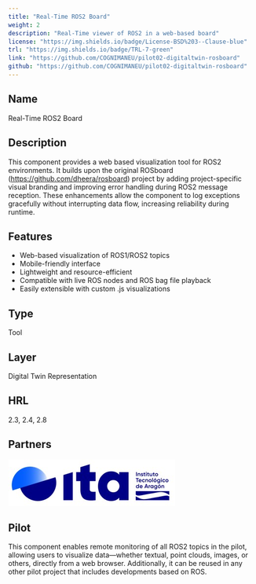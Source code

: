 ```yaml
---
title: "Real-Time ROS2 Board"
weight: 2
description: "Real-Time viewer of ROS2 in a web-based board"
license: "https://img.shields.io/badge/License-BSD%203--Clause-blue"
trl: "https://img.shields.io/badge/TRL-7-green"
link: "https://github.com/COGNIMANEU/pilot02-digitaltwin-rosboard"
github: "https://github.com/COGNIMANEU/pilot02-digitaltwin-rosboard"
---
```


## Name
Real-Time ROS2 Board

## Description

This component provides a web based visualization tool for ROS2 environments. It builds upon the original ROSboard (https://github.com/dheera/rosboard) project by adding project-specific visual branding and improving error handling during ROS2 message reception. These enhancements allow the component to log exceptions gracefully without interrupting data flow, increasing reliability during runtime.

## Features
- Web-based visualization of ROS1/ROS2 topics
- Mobile-friendly interface
- Lightweight and resource-efficient
- Compatible with live ROS nodes and ROS bag file playback
- Easily extensible with custom .js visualizations

## Type
Tool

## Layer
Digital Twin Representation

## HRL
2.3, 2.4, 2.8

## Partners
![ITA Logo](/images/ita/italogo.jpg)

## Pilot
This component enables remote monitoring of all ROS2 topics in the pilot, allowing users to visualize data—whether textual, point clouds, images, or others, directly from a web browser. Additionally, it can be reused in any other pilot project that includes developments based on ROS.